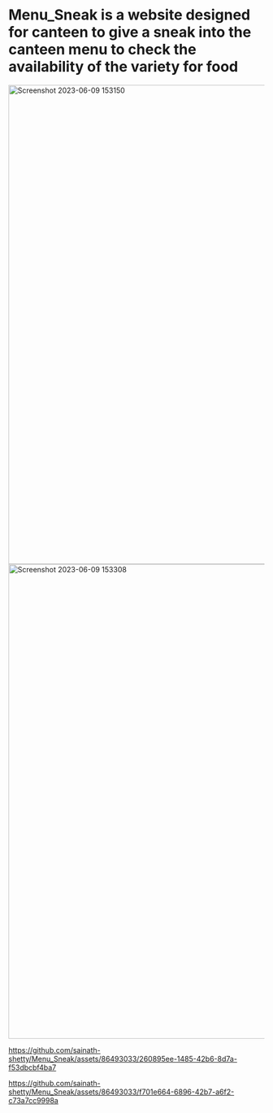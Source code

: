 # Menu_Sneak is a website designed for canteen to give a sneak into the canteen menu to check the availability of the variety for food





<img width="943" alt="Screenshot 2023-06-09 153150" src="https://github.com/sainath-shetty/Menu_Sneak/assets/86493033/95066ec8-acda-4b59-a55a-ae86b9a91a01">
<img width="934" alt="Screenshot 2023-06-09 153308" src="https://github.com/sainath-shetty/Menu_Sneak/assets/86493033/c76653be-be5e-4d01-bc63-0e16354a2fde">


https://github.com/sainath-shetty/Menu_Sneak/assets/86493033/260895ee-1485-42b6-8d7a-f53dbcbf4ba7



https://github.com/sainath-shetty/Menu_Sneak/assets/86493033/f701e664-6896-42b7-a6f2-c73a7cc9998a

